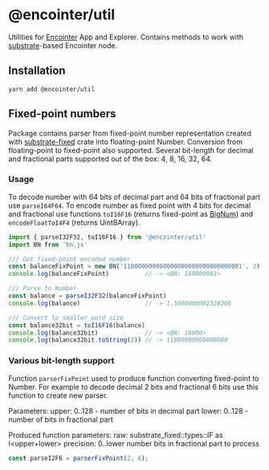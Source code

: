 # @encointer/util

Utilities for [Encointer](https://encointer.org/) App and Explorer. Contains methods to work with [substrate](https://github.com/paritytech/substrate)-based Encointer node.

## Installation

```
yarn add @encointer/util
```

## Fixed-point numbers

Package contains parser from fixed-point number representation created with [substrate-fixed](https://github.com/encointer/substrate-fixed) crate into floating-point Number. Conversion from floating-point to fixed-point also supported. Several bit-length for decimal and fractional parts supported out of the box: 4, 8, 16, 32, 64.

### Usage

To decode number with 64 bits of decimal part and 64 bits of fractional part use `parseI64F64`.
To encode number as fixed point with 4 bits for decimal and fractional use functions `toI16F16` (returns fixed-point as [BigNum](https://github.com/indutny/bn.js/)) and `encodeFloatToI4F4` (returns Uint8Array).

```js
import { parseI32F32, toI16F16 } from '@encointer/util'
import BN from 'bn.js'

/// Got fixed-point encoded number
const balanceFixPoint = new BN('110000000000000000000000000000001', 2)
console.log(balanceFixPoint)          // -> <BN: 180000001>

/// Parse to Number
const balance = parseI32F32(balanceFixPoint)
console.log(balance)                  // -> 1.5000000002328306

/// Convert to smaller word size
const balance32bit = toI16F16(balance)
console.log(balance32bit)             // -> <BN: 18000>
console.log(balance32bit.toString(2)) // -> 11000000000000000
```

### Various bit-length support

Function `parserFixPoint` used to produce function converting fixed-point to Number. For example to decode decimal 2 bits and fractional 6 bits use this function to create new parser.

Parameters:
upper: 0..128 - number of bits in decimal part
lower: 0..128 - number of bits in fractional part

Produced function parameters:
raw: substrate_fixed::types::I<upper>F<lower> as I<upper+lower>
precision: 0..lower number bits in fractional part to process


```js
const parseI2F6 = parserFixPoint(2, 6);
```
